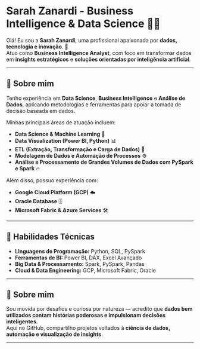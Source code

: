 # Sarah Zanardi - Business Intelligence & Data Science 👩‍💻

Olá! Eu sou a **Sarah Zanardi**, uma profissional apaixonada por **dados, tecnologia e inovação**. 🚀  
Atuo como **Business Intelligence Analyst**, com foco em transformar dados em **insights estratégicos** e **soluções orientadas por inteligência artificial**.

---

## 💼 Sobre mim

Tenho experiência em **Data Science**, **Business Intelligence** e **Análise de Dados**, aplicando metodologias e ferramentas para apoiar a tomada de decisão baseada em dados.

Minhas principais áreas de atuação incluem:

- **Data Science & Machine Learning** 🤖  
- **Data Visualization (Power BI, Python)** 📊  
- **ETL (Extração, Transformação e Carga de Dados)** 🔄  
- **Modelagem de Dados e Automação de Processos** ⚙️  
- **Análise e Processamento de Grandes Volumes de Dados com PySpark e Spark** 🔥  

Além disso, possuo experiência com:

- **Google Cloud Platform (GCP)** ☁️  
- **Oracle Database** 🗄️  
- **Microsoft Fabric & Azure Services** 🛠️  

---

## 🧠 Habilidades Técnicas

- **Linguagens de Programação:** Python, SQL, PySpark  
- **Ferramentas de BI:** Power BI, DAX, Excel Avançado  
- **Big Data & Processamento:** Spark, PySpark, Pandas  
- **Cloud & Data Engineering:** GCP, Microsoft Fabric, Oracle  

---

## 🌟 Sobre mim

Sou movida por desafios e curiosa por natureza — acredito que **dados bem utilizados contam histórias poderosas e impulsionam decisões inteligentes**.  
Aqui no GitHub, compartilho projetos voltados à **ciência de dados, automação e visualização de insights**.

---

